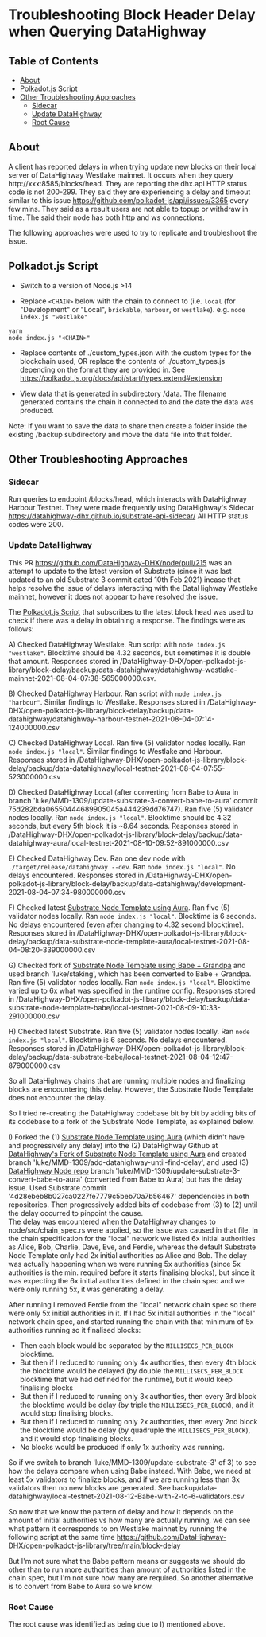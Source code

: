 # Troubleshooting Block Header Delay when Querying DataHighway

## Table of Contents

* [About](#about)
* [Polkadot.js Script](#polkadot-js-script)
* [Other Troubleshooting Approaches](#other-troubleshooting-approaches)
  * [Sidecar](#sidecar)
  * [Update DataHighway](#update-datahighway)
  * [Root Cause](#root-cause)

## About

A client has reported delays in when trying update new blocks on their local server of DataHighway Westlake mainnet. It occurs when they query http://xxx:8585/blocks/head. They are reporting the dhx.api HTTP status code is not 200-299. They said they are experiencing a delay and timeout similar to this issue https://github.com/polkadot-js/api/issues/3365 every few mins. They said as a result users are not able to topup or withdraw in time. The said their node has both http and ws connections.

The following approaches were used to try to replicate and troubleshoot the issue.

## Polkadot.js Script

* Switch to a version of Node.js >14

* Replace `<CHAIN>` below with the chain to connect to (i.e. `local` (for "Development" or "Local", `brickable`, `harbour`, or `westlake`). e.g. `node index.js "westlake"`

```
yarn
node index.js "<CHAIN>" 
```

* Replace contents of ./custom_types.json with the custom types for the blockchain used, OR replace the contents of ./custom_types.js depending on the format they are provided in. See https://polkadot.js.org/docs/api/start/types.extend#extension

* View data that is generated in subdirectory /data. The filename generated contains the chain it connected to and the date the data was produced.

Note: If you want to save the data to share then create a folder inside the existing /backup subdirectory and move the data file into that folder.

## Other Troubleshooting Approaches

### Sidecar

Run queries to endpoint /blocks/head, which interacts with DataHighway Harbour Testnet.
They were made frequently using DataHighway's Sidecar https://datahighway-dhx.github.io/substrate-api-sidecar/
All HTTP status codes were 200.

### Update DataHighway

This PR https://github.com/DataHighway-DHX/node/pull/215 was an attempt to update to the latest version of Substrate (since it was last updated to an old Substrate 3 commit dated 10th Feb 2021) incase that helps resolve the issue of delays interacting with the DataHighway Westlake mainnet, however it does not appear to have resolved the issue.

The [Polkadot.js Script](#polkadot-js-script) that subscribes to the latest block head was used to check if there was a delay in obtaining a response. The findings were as follows:

A) Checked DataHighway Westlake. Run script with `node index.js "westlake"`. Blocktime should be 4.32 seconds, but sometimes it is double that amount. Responses stored in /DataHighway-DHX/open-polkadot-js-library/block-delay/backup/data-datahighway/datahighway-westlake-mainnet-2021-08-04-07:38-565000000.csv.

B) Checked DataHighway Harbour.  Ran script with `node index.js "harbour"`. Similar findings to Westlake. Responses stored in /DataHighway-DHX/open-polkadot-js-library/block-delay/backup/data-datahighway/datahighway-harbour-testnet-2021-08-04-07:14-124000000.csv

C) Checked DataHighway Local. Ran five (5) validator nodes locally. Ran `node index.js "local"`. Similar findings to Westlake and Harbour. Responses stored in /DataHighway-DHX/open-polkadot-js-library/block-delay/backup/data-datahighway/local-testnet-2021-08-04-07:55-523000000.csv

D) Checked DataHighway Local (after converting from Babe to Aura in branch 'luke/MMD-1309/update-substrate-3-convert-babe-to-aura' commit 75d282bda06550444689905045a444239dd76747). Ran five (5) validator nodes locally. Ran `node index.js "local"`. Blocktime should be 4.32 seconds, but every 5th block it is ~8.64 seconds. Responses stored in /DataHighway-DHX/open-polkadot-js-library/block-delay/backup/data-datahighway-aura/local-testnet-2021-08-10-09:52-891000000.csv

E) Checked DataHighway Dev. Ran one dev node with `./target/release/datahighway --dev`. Ran `node index.js "local"`. No delays encountered. Responses stored in /DataHighway-DHX/open-polkadot-js-library/block-delay/backup/data-datahighway/development-2021-08-04-07:34-980000000.csv

F) Checked latest [Substrate Node Template using Aura](https://github.com/substrate-developer-hub/substrate-node-template). Ran five (5) validator nodes locally. Ran `node index.js "local"`. Blocktime is 6 seconds. No delays encountered (even after changing to 4.32 second blocktime). Responses stored in /DataHighway-DHX/open-polkadot-js-library/block-delay/backup/data-substrate-node-template-aura/local-testnet-2021-08-04-08:20-339000000.csv

G) Checked fork of [Substrate Node Template using Babe + Grandpa](https://github.com/ltfschoen/substrate-node-template) and used branch 'luke/staking', which has been converted to Babe + Grandpa. Ran five (5) validator nodes locally. Ran `node index.js "local"`. Blocktime varied up to 6x what was specified in the runtime config. Responses stored in /DataHighway-DHX/open-polkadot-js-library/block-delay/backup/data-substrate-node-template-babe/local-testnet-2021-08-09-10:33-291000000.csv

H) Checked latest Substrate. Ran five (5) validator nodes locally. Ran `node index.js "local"`. Blocktime is 6 seconds. No delays encountered. Responses stored in /DataHighway-DHX/open-polkadot-js-library/block-delay/backup/data-substrate-babe/local-testnet-2021-08-04-12:47-879000000.csv

So all DataHighway chains that are running multiple nodes and finalizing blocks are encountering this delay.
However, the Substrate Node Template does not encounter the delay.

So I tried re-creating the DataHighway codebase bit by bit by adding bits of its codebase to a fork of the Substrate Node Template, as explained below. 

I) Forked the (1) [Substrate Node Template using Aura](https://github.com/substrate-developer-hub/substrate-node-template) (which didn't have and progressively any delay) into the (2) DataHighway Github at [DataHighway's Fork of Substrate Node Template using Aura](https://github.com/DataHighway-DHX/substrate-node-template) and created branch 'luke/MMD-1309/add-datahighway-until-find-delay', and used (3) [DataHighway Node repo](https://github.com/DataHighway-DHX/node) branch 'luke/MMD-1309/update-substrate-3-convert-babe-to-aura' (converted from Babe to Aura) but has the delay issue. Used Substrate commit '4d28ebeb8b027ca0227fe7779c5beb70a7b56467' dependencies in both repositories. Then progressively added bits of codebase from (3) to (2) until the delay occurred to pinpoint the cause.  
The delay was encountered when the DataHighway changes to node/src/chain_spec.rs were applied, so the issue was caused in that file. In the chain specification for the "local" network we listed 6x initial authorities as Alice, Bob, Charlie, Dave, Eve, and Ferdie, whereas the default Substrate Node Template only had 2x initial authorities as Alice and Bob.  The delay was actually happening when we were running 5x authorities (since 5x authorities is the min. required before it starts finalising blocks), but since it was expecting the 6x initial authorities defined in the chain spec and we were only running 5x, it was generating a delay.

After running I removed Ferdie from the "local" network chain spec so there were only 5x initial authorities in it. If I had 5x initial authorities in the "local" network chain spec, and started running the chain with that minimum of 5x authorities running so it finalised blocks:
  * Then each block would be separated by the `MILLISECS_PER_BLOCK` blocktime.
  * But then if I reduced to running only 4x authorities, then every 4th block the blocktime would be delayed (by double the `MILLISECS_PER_BLOCK` blocktime that we had defined for the runtime), but it would keep finalising blocks
  * But then if I reduced to running only 3x authorities, then every 3rd block the blocktime would be delay (by triple the `MILLISECS_PER_BLOCK`), and it would stop finalising blocks.
  * But then if I reduced to running only 2x authorities, then every 2nd block the blocktime would be delay (by quadruple the `MILLISECS_PER_BLOCK`), and it would stop finalising blocks.
  * No blocks would be produced if only 1x authority was running.

So if we switch to branch 'luke/MMD-1309/update-substrate-3' of 3) to see how the delays compare when using Babe instead. With Babe, we need at least 5x validators to finalize blocks, and if we are running less than 3x validators then no new blocks are generated. See backup/data-datahighway/local-testnet-2021-08-12-Babe-with-2-to-6-validators.csv

So now that we know the pattern of delay and how it depends on the amount of initial authorities vs how many are actually running, we can see what pattern it corresponds to on Westlake mainnet by running the following script at the same time https://github.com/DataHighway-DHX/open-polkadot-js-library/tree/main/block-delay

But I'm not sure what the Babe pattern means or suggests we should do other than to run more authorities than amount of authorities listed in the chain spec, but I'm not sure how many are required. So another alternative is to convert from Babe to Aura so we know.

### Root Cause

The root cause was identified as being due to I) mentioned above.

